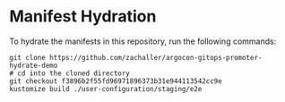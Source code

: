 # Manifest Hydration

To hydrate the manifests in this repository, run the following commands:

```shell
git clone https://github.com/zachaller/argocon-gitops-promoter-hydrate-demo
# cd into the cloned directory
git checkout f3896b2f55fd96971896373b31e944113542cc9e
kustomize build ./user-configuration/staging/e2e
```
